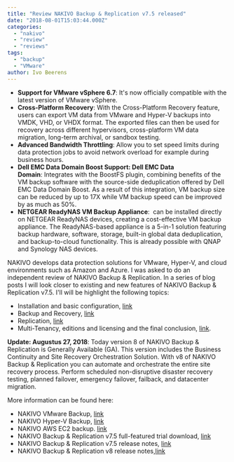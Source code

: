 ```yaml
---
title: "Review NAKIVO Backup & Replication v7.5 released"
date: "2018-08-01T15:03:44.000Z"
categories: 
  - "nakivo"
  - "review"
  - "reviews"
tags: 
  - "backup"
  - "VMware"
author: Ivo Beerens
---
```


- **Support for VMware vSphere 6.7**: It's now officially compatible with the latest version of VMware vSphere.
- **Cross-Platform Recovery**: With the Cross-Platform Recovery feature, users can export VM data from VMware and Hyper-V backups into VMDK, VHD, or VHDX format. The exported files can then be used for recovery across different hypervisors, cross-platform VM data migration, long-term archival, or sandbox testing.
- **Advanced Bandwidth Throttling**: Allow you to set speed limits during data protection jobs to avoid network overload for example during business hours.
- **Dell EMC Data Domain Boost Support: Dell EMC Data Domain**: Integrates with the BoostFS plugin, combining benefits of the VM backup software with the source-side deduplication offered by Dell EMC Data Domain Boost. As a result of this integration, VM backup size can be reduced by up to 17X while VM backup speed can be improved by as much as 50%.
- **NETGEAR ReadyNAS VM Backup Appliance**:  can be installed directly on NETGEAR ReadyNAS devices, creating a cost-effective VM backup appliance. The ReadyNAS-based appliance is a 5-in-1 solution featuring backup hardware, software, storage, built-in global data deduplication, and backup-to-cloud functionality. This is already possible with QNAP and Synology NAS devices.

NAKIVO develops data protection solutions for VMware, Hyper-V, and cloud environments such as Amazon and Azure. I was asked to do an independent review of NAKIVO Backup & Replication. In a series of blog posts I will look closer to existing and new features of NAKIVO Backup & Replication v7.5. I'll will be highlight the following topics:

- Installation and basic configuration, [link](https://www.ivobeerens.nl/2018/08/03/nakivo-backup-replication-v7-5-installation/)
- Backup and Recovery, [link](https://www.ivobeerens.nl/2018/08/16/review-nakivo-backup-replication-v7-5-backup-and-recovery/)
- Replication, [link](https://www.ivobeerens.nl/2018/08/23/review-nakivo-backup-replication-v7-5-replication/)
- Multi-Tenancy, editions and licensing and the final conclusion, [link](https://www.ivobeerens.nl/2018/11/02/nakivo-backup-replication-v7-5-editions-and-licensing/).

**Update: Augustus 27, 2018**: Today version 8 of NAKIVO Backup & Replication is Generally Available (GA). This version includes the Business Continuity and Site Recovery Orchestration Solution. With v8 of NAKIVO Backup & Replication you can automate and orchestrate the entire site recovery process. Perform scheduled non-disruptive disaster recovery testing, planned failover, emergency failover, failback, and datacenter migration.

More information can be found here:

- NAKIVO VMware Backup, [link](https://www.nakivo.com/VMware-backup/)
- NAKIVO Hyper-V Backup, [link](https://www.nakivo.com/hyper-v-backup/)
- NAKIVO AWS EC2 backup. [link](https://www.nakivo.com/aws-ec2-instance-backup/)
- NAKIVO Backup & Replication v7.5 full-featured trial download, [link](https://www.nakivo.com/resources/download/trial-download/)
- NAKIVO Backup & Replication v7.5 release notes, [link](https://helpcenter.nakivo.com/display/RN/v7.5+Release+Notes)
- NAKIVO Backup & Replication v8 release notes,[link](https://helpcenter.nakivo.com/display/RN/v8.0+Release+Notes)



